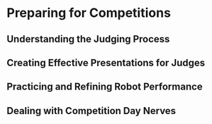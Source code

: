 # Preparing for Competitions

## Understanding the Judging Process

## Creating Effective Presentations for Judges

## Practicing and Refining Robot Performance

## Dealing with Competition Day Nerves